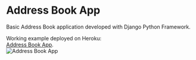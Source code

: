 # Address Book App
Basic Address Book application developed with Django Python Framework.  

Working example deployed on Heroku:  
[Address Book App](https://address-book-mr.herokuapp.com).  
![Address Book App](https://aws-images-mauromero.s3-us-west-2.amazonaws.com/address-book-app.png)  